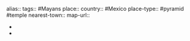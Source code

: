 alias::
tags:: #Mayans 
place::
country:: #Mexico 
place-type:: #pyramid #temple 
nearest-town::
map-url::

-
-